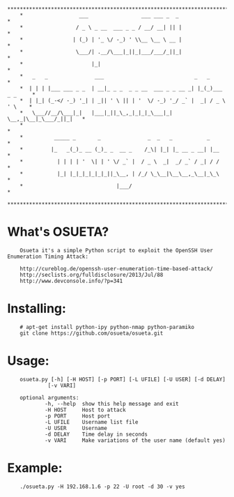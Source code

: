         ***************************************************************************
        *                  ___                 ___ ___ _  _                       *
        *                 / _ \ _ __  ___ _ _ / __/ __| || |                      *
        *                | (_) | '_ \/ -_) ' \\__ \__ \ __ |                      *
        *                 \___/| .__/\___|_||_|___/___/_||_|                      *
        *                      |_|                                                *
        *   _   _               ___                             _   _             *
        *  | | | |___ ___ _ _  | __|_ _ _  _ _ __  ___ _ _ __ _| |_(_)___ _ _     *
        *  | |_| (_-</ -_) '_| | _|| ' \ || | '  \/ -_) '_/ _` |  _| / _ \ ' \    *
        *   \___//__/\___|_|   |___|_||_\_,_|_|_|_\___|_| \__,_|\__|_\___/_||_|   *
        *                                                                         *
        *          _____ _       _               _  _   _           _             *
        *         |_   _(_)_ __ (_)_ _  __ _    /_\| |_| |_ __ _ __| |__          *
        *           | | | | '  \| | ' \/ _` |  / _ \  _|  _/ _` / _| / /          *
        *           |_| |_|_|_|_|_|_||_\__, | /_/ \_\__|\__\__,_\__|_\_\          *
        *                              |___/                                      *
        ***************************************************************************


What's OSUETA?
==============

        Osueta it's a simple Python script to exploit the OpenSSH User Enumeration Timing Attack:

        http://cureblog.de/openssh-user-enumeration-time-based-attack/
        http://seclists.org/fulldisclosure/2013/Jul/88
        http://www.devconsole.info/?p=341



Installing:
===========

        # apt-get install python-ipy python-nmap python-paramiko
        git clone https://github.com/osueta/osueta.git


Usage:
======

        osueta.py [-h] [-H HOST] [-p PORT] [-L UFILE] [-U USER] [-d DELAY]
                 [-v VARI]

        optional arguments:
                -h, --help  show this help message and exit
                -H HOST     Host to attack
                -p PORT     Host port
                -L UFILE    Username list file
                -U USER     Username
                -d DELAY    Time delay in seconds
                -v VARI     Make variations of the user name (default yes)
                
Example:
========

        ./osueta.py -H 192.168.1.6 -p 22 -U root -d 30 -v yes
